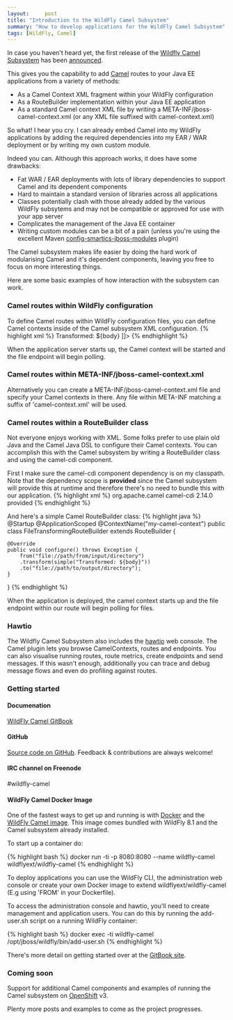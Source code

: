 ```yaml
---
layout:     post
title: "Introduction to the WildFly Camel Subsystem"
summary: "How to develop applications for the WildFly Camel Subsystem"
tags: [WildFly, Camel]
---
```


In case you haven't heard yet, the first release of the [Wildfly Camel Subsystem](https://github.com/wildfly-extras/wildfly-camel) has been  [announced](http://camel.465427.n5.nabble.com/Camel-subsystem-on-WildFly-td5759852.html).

This gives you the capability to add [Camel](http://camel.apache.org/) routes to your Java EE applications from a variety of methods:

* As a Camel Context XML fragment within your WildFly configuration
* As a RouteBuilder implementation within your Java EE application
* As a standard Camel context XML file by writing a META-INF/jboss-camel-context.xml (or any XML file suffixed with camel-context.xml)

So what! I hear you cry. I can already embed Camel into my WildFly applications by adding the required dependencies into my EAR / WAR deployment or by writing my own custom module.

Indeed you can. Although this approach works, it does have some drawbacks:

* Fat WAR / EAR deployments with lots of library dependencies to support Camel and its dependent components
* Hard to maintain a standard version of libraries across all applications
* Classes potentially clash with those already added by the various WildFly subsytems and may not be compatible or approved for use with your app server
* Complicates the management of the Java EE container
* Writing custom modules can be a bit of a pain (unless you're using the excellent Maven [config-smartics-jboss-modules](http://www.smartics.de/projects/productivity-a-ware/smartics-jboss-modules) plugin)

The Camel subsystem makes life easier by doing the hard work of modularising Camel and it's dependent components, leaving you free to focus on more interesting things.

Here are some basic examples of how interaction with the subsystem can work.

### Camel routes within WildFly configuration
To define Camel routes within WildFly configuration files, you can define Camel contexts inside of the Camel subsystem XML configuration.
{% highlight xml %}
<subsystem xmlns="urn:jboss:domain:camel:1.0">
   <camelContext id="system-context-1">
     <![CDATA[
     <route>
       <from uri="file://path/from/input/directory"/>
       <transform>
         <simple>Transformed: ${body}</simple>
       </transform>
       <to uri="file://path/to/output/directory"/>
     </route>
     ]]>
   </camelContext>
</subsystem>
{% endhighlight %}

When the application server starts up, the Camel context will be started and the file endpoint will begin polling.

### Camel routes within META-INF/jboss-camel-context.xml
Alternatively you can create a META-INF/jboss-camel-context.xml file and specify your Camel contexts in there. Any file within META-INF matching a suffix of 'camel-context.xml' will be used.

### Camel routes within a RouteBuilder class
Not everyone enjoys working with XML. Some folks prefer to use plain old Java and the Camel Java DSL to configure their Camel contexts. You can accomplish this with the Camel subsystem by writing a RouteBuilder class and using the camel-cdi component.

First I make sure the camel-cdi component dependency is on my classpath. Note that the dependency scope is **provided** since the Camel subsystem will provide this at runtime and therefore there's no need to bundle this with our application.
{% highlight xml %}
<dependency>
    <groupId>org.apache.camel</groupId>
    <artifactId>camel-cdi</artifactId>
    <version>2.14.0</version>
    <scope>provided</scope>
</dependency>
{% endhighlight %}

And here's a simple Camel RouteBuilder class:
{% highlight java %}
@Startup
@ApplicationScoped
@ContextName("my-camel-context")
public class FileTransformingRouteBuilder extends RouteBuilder {

    @Override
    public void configure() throws Exception {
        from("file://path/from/input/directory")
        .transform(simple("Transformed: ${body}"))
        .to("file://path/to/output/directory");
    }
}
{% endhighlight %}

When the application is deployed, the camel context starts up and the file endpoint within our route will begin polling for files.

### Hawtio

The Wildfly Camel Subsystem also includes the [hawtio](http://hawt.io) web console. The Camel plugin lets you browse CamelContexts, routes and endpoints. You can also visualise running routes, route metrics, create endpoints and send messages. If this wasn't enough, additionally you can trace and debug message flows and even do profiling against routes.

### Getting started

#### Documenation

[WildFly Camel GitBook](http://wildflyext.gitbooks.io/wildfly-camel/)

#### GitHub

[Source code on GitHub](https://github.com/wildfly-extras/wildfly-camel). Feedback & contributions are always welcome!

#### IRC channel on Freenode

\#wildfly-camel

#### WildFly Camel Docker Image

One of the fastest ways to get up and running is with [Docker](http://docker.io) and the [WildFly Camel image](https://registry.hub.docker.com/u/wildflyext/wildfly-camel/). This image comes bundled with WildFly 8.1 and the Camel subsystem already installed.

To start up a container do:

{% highlight bash %}
  docker run -ti -p 8080:8080 --name wildfly-camel wildflyext/wildfly-camel
{% endhighlight %}

To deploy applications you can use the WildFly CLI, the administration web console or create your own Docker image to extend wildflyext/wildfly-camel (E.g using 'FROM' in your Dockerfile).

To access the administration console and hawtio, you'll need to create management and application users. You can do this by running the add-user.sh script on a running WildFly container:

{% highlight bash %}
    docker exec -ti wildfly-camel /opt/jboss/wildfly/bin/add-user.sh
{% endhighlight %}

There's more detail on getting started over at the [GitBook site](http://wildflyext.gitbooks.io/wildfly-camel/content/start/README.html).

### Coming soon

Support for additional Camel components and examples of running the Camel subsystem on [OpenShift](http://www.openshift.org/  ) v3.

Plenty more posts and examples to come as the project progresses.
